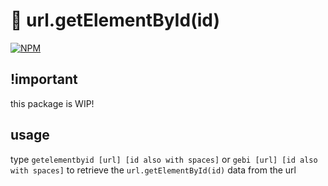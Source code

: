 # 🔑 url.getElementById(id)

[![NPM](https://nodei.co/npm/getelementbyid.png?compact=true)](https://nodei.co/npm/getelementbyid/)

## !important
this package is WIP!

## usage
type `getelementbyid [url] [id also with spaces]` or `gebi [url] [id also with spaces]` to retrieve the `url.getElementById(id)` data from the url